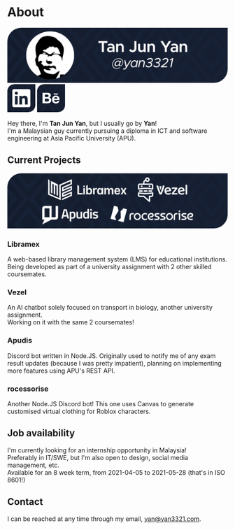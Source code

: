 # About

![currentProjects](./img/ProfileShot_128.png)  
[![currentProjects](./img/Icon_LinkedIn.png)](https://linkedin.com/in/yan3321) [![currentProjects](./img/Icon_Behance.png)](https://behance.net/yan3321)

Hey there, I'm **Tan Jun Yan**, but I usually go by **Yan**!  
I'm a Malaysian guy currently pursuing a diploma in ICT and software engineering at Asia Pacific University (APU).  

## Current Projects

![currentProjects](./img/CurrentProjects_128.png)

### Libramex

A web-based library management system (LMS) for educational institutions.  
Being developed as part of a university assignment with 2 other skilled coursemates.

### Vezel

An AI chatbot solely focused on transport in biology, another university assignment.  
Working on it with the same 2 coursemates!

### Apudis

Discord bot written in Node.JS. Originally used to notify me of any exam result updates (because I was pretty impatient), planning on implementing more features using APU's REST API.

### rocessorise

Another Node.JS Discord bot! This one uses Canvas to generate customised virtual clothing for Roblox characters.

## Job availability

I'm currently looking for an internship opportunity in Malaysia!  
Preferably in IT/SWE, but I'm also open to design, social media management, etc.  
Available for an 8 week term, from 2021-04-05 to 2021-05-28 (that's in ISO 8601!)

## Contact

I can be reached at any time through my email, yan@yan3321.com.
